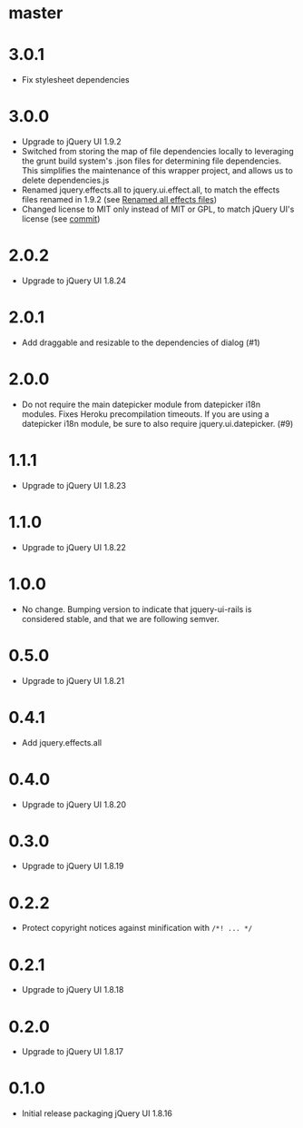 # master

# 3.0.1

* Fix stylesheet dependencies

# 3.0.0

* Upgrade to jQuery UI 1.9.2
* Switched from storing the map of file dependencies locally to leveraging
  the grunt build system's .json files for determining file dependencies.
  This simplifies the maintenance of this wrapper project, and allows us to
  delete dependencies.js
* Renamed jquery.effects.all to jquery.ui.effect.all, to match the effects files
  renamed in 1.9.2 (see [Renamed all effects files][1])
* Changed license to MIT only instead of MIT or GPL, to match jQuery UI's
  license (see [commit][2])

[1]: http://jqueryui.com/upgrade-guide/1.9/#renamed-all-effects-files
[2]: https://github.com/jquery/jquery-ui/commit/485ca7192ac57d018b8ce4f03e7dec6e694a53b7

# 2.0.2

* Upgrade to jQuery UI 1.8.24

# 2.0.1

* Add draggable and resizable to the dependencies of dialog (#1)

# 2.0.0

* Do not require the main datepicker module from datepicker i18n modules.
  Fixes Heroku precompilation timeouts. If you are using a datepicker i18n
  module, be sure to also require jquery.ui.datepicker. (#9)

# 1.1.1

* Upgrade to jQuery UI 1.8.23

# 1.1.0

* Upgrade to jQuery UI 1.8.22

# 1.0.0

* No change. Bumping version to indicate that jquery-ui-rails is considered
  stable, and that we are following semver.

# 0.5.0

* Upgrade to jQuery UI 1.8.21

# 0.4.1

* Add jquery.effects.all

# 0.4.0

* Upgrade to jQuery UI 1.8.20

# 0.3.0

* Upgrade to jQuery UI 1.8.19

# 0.2.2

* Protect copyright notices against minification with `/*! ... */`

# 0.2.1

* Upgrade to jQuery UI 1.8.18

# 0.2.0

* Upgrade to jQuery UI 1.8.17

# 0.1.0

* Initial release packaging jQuery UI 1.8.16
